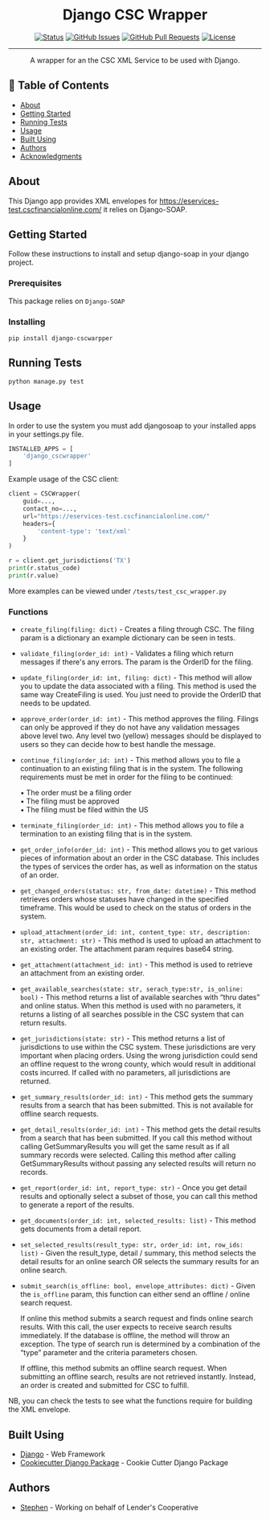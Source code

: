 <h1 align="center">Django CSC Wrapper</h1>

<div align="center">

[![Status](https://img.shields.io/badge/status-active-success.svg)]()
[![GitHub Issues](https://img.shields.io/github/issues/Lenders-Cooperative/django-password-history)](https://github.com/Lenders-Cooperative/django-password-history/issues)
[![GitHub Pull Requests](https://img.shields.io/github/issues-pr/kylelobo/The-Documentation-Compendium.svg)](https://github.com/Lenders-Cooperative/django-password-history/pulls)
[![License](https://img.shields.io/badge/License-BSD%203--Clause-blue.svg)](https://opensource.org/licenses/BSD-3-Clause)

</div>

---

<p align="center"> A wrapper for an the CSC XML Service to be used with Django. 
    <br> 
</p>

## 📝 Table of Contents

- [About](#about)
- [Getting Started](#getting-started)
- [Running Tests](#running-tests)
- [Usage](#usage)
- [Built Using](#built-using)
- [Authors](#authors)
- [Acknowledgments](#acknowledgements)

## About

This Django app provides XML envelopes for https://eservices-test.cscfinancialonline.com/ it relies on Django-SOAP. 
## Getting Started

Follow these instructions to install and setup django-soap in your django project.

### Prerequisites

This package relies on `Django-SOAP`

### Installing

```
pip install django-cscwarpper
```

## Running Tests

```
python manage.py test
```

## Usage

In order to use the system you must add djangosoap to your installed apps in your settings.py file.

```python
INSTALLED_APPS = [
    'django_cscwrapper'
]
```

Example usage of the CSC client:

```python
client = CSCWrapper(
    guid=...,
    contact_no=...,
    url="https://eservices-test.cscfinancialonline.com/"
    headers={
        'content-type': 'text/xml'
    }
)

r = client.get_jurisdictions('TX')
print(r.status_code)
print(r.value)
```

More examples can be viewed under `/tests/test_csc_wrapper.py`

### Functions

* `create_filing(filing: dict)` - Creates a filing through CSC. The filing param is a dictionary an example dictionary can be seen in tests.
* `validate_filing(order_id: int)` - Validates a filing which return messages if there's any errors. The param is the OrderID for the filing.
* `update_filing(order_id: int, filing: dict)` - This method will allow you to update the data associated with a filing. This method is used the same way 
CreateFiling is used. You just need to provide the OrderID that needs to be updated. 
* `approve_order(order_id: int)` - This method approves the filing. Filings can only be approved if they do not have any validation messages above 
level two. Any level two (yellow) messages should be displayed to users so they can decide how to best handle the 
message.
* `continue_filing(order_id: int)` - This method allows you to file a continuation to an existing filing that is in the system. The following requirements 
must be met in order for the filing to be continued:

    • The order must be a filing order  
    • The filing must be approved  
    • The filing must be filed within the US 

* `terminate_filing(order_id: int)` - This method allows you to file a termination to an existing filing that is in the system.  
* `get_order_info(order_id: int)` - This method allows you to get various pieces of information about an order in the CSC database. This includes the 
types of services the order has, as well as information on the status of an order.
* `get_changed_orders(status: str, from_date: datetime)` - This method retrieves orders whose statuses have changed in the specified timeframe. This would be used to check 
on the status of orders in the system.
* `upload_attachment(order_id: int, content_type: str, description: str, attachment: str)` - This method is used to upload an attachment to an existing order. The attachment param requires base64 string.  
* `get_attachment(attachment_id: int)` - This method is used to retrieve an attachment from an existing order.  
* `get_available_searches(state: str, serach_type:str, is_online: bool)` - This method returns a list of available searches with “thru dates” and online status. When this method is used with 
no parameters, it returns a listing of all searches possible in the CSC system that can return results.
* `get_jurisdictions(state: str)` - This method returns a list of jurisdictions to use within the CSC system. These jurisdictions are very important 
when placing orders. Using the wrong jurisdiction could send an offline request to the wrong county, which would 
result in additional costs incurred. If called with no parameters, all jurisdictions are returned. 
* `get_summary_results(order_id: int)` - This method gets the summary results from a search that has been submitted. This is not available for offline 
search requests. 
* `get_detail_results(order_id: int)` - This method gets the detail results from a search that has been submitted. If you call this method without calling 
GetSummaryResults you will get the same result as if all summary records were selected. Calling this method after 
calling GetSummaryResults without passing any selected results will return no records. 
* `get_report(order_id: int, report_type: str)` - Once you get detail results and optionally select a subset of those, you can call this method to generate a report of 
the results.
* `get_documents(order_id: int, selected_results: list)` - This method gets documents from a detail report. 
* `set_selected_results(result_type: str, order_id: int, row_ids: list)` - Given the result_type, detail / summary, this method selects the detail results for an online search OR selects the summary results for an online search.
* `submit_search(is_offline: bool, envelope_attributes: dict)` - Given the `is_offline` param, this function can either send an offline / online search request.  

    If online this method submits a search request and finds online search results. With this call, the user expects to receive 
    search results immediately. If the database is offline, the method will throw an exception. The type of search run is 
    determined by a combination of the “type” parameter and the criteria parameters chosen. 

    If offline, this method submits an offline search request. When submitting an offline search, results are not retrieved 
    instantly. Instead, an order is created and submitted for CSC to fulfill. 

NB, you can check the tests to see what the functions require for building the XML envelope.

## Built Using

- [Django](https://www.djangoproject.com/) - Web Framework
- [Cookiecutter Django Package](https://github.com/pydanny/cookiecutter-djangopackage) - Cookie Cutter Django Package

## Authors
- [Stephen](https://github.com/sal-git) - Working on behalf of Lender's Cooperative
